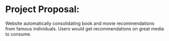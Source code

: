 # Project Proposal:
Website automatically consolidating book and movie recommendations from famous individuals. Users would get recommendations on great media to consume.
